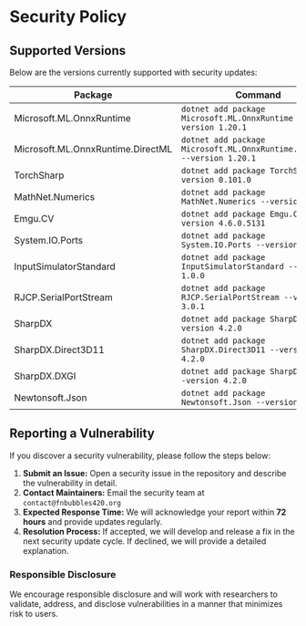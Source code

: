 # Security Policy

## Supported Versions

Below are the versions currently supported with security updates:

| **Package**                           | **Command**                                                                                               | **Version**    |
|---------------------------------------|-----------------------------------------------------------------------------------------------------------|----------------|
| Microsoft.ML.OnnxRuntime              | `dotnet add package Microsoft.ML.OnnxRuntime --version 1.20.1`                                              | 1.20.1         |
| Microsoft.ML.OnnxRuntime.DirectML     | `dotnet add package Microsoft.ML.OnnxRuntime.DirectML --version 1.20.1`                                     | 1.20.1         |
| TorchSharp                            | `dotnet add package TorchSharp --version 0.101.0`                                                           | 0.101.0        |
| MathNet.Numerics                      | `dotnet add package MathNet.Numerics --version 5.0.0`                                                       | 5.0.0          |
| Emgu.CV                               | `dotnet add package Emgu.CV --version 4.6.0.5131`                                                           | 4.6.0.5131     |
| System.IO.Ports                       | `dotnet add package System.IO.Ports --version 7.0.0`                                                        | 7.0.0          |
| InputSimulatorStandard                | `dotnet add package InputSimulatorStandard --version 1.0.0`                                                 | 1.0.0          |
| RJCP.SerialPortStream                 | `dotnet add package RJCP.SerialPortStream --version 3.0.1`                                                  | 3.0.1          |
| SharpDX                               | `dotnet add package SharpDX --version 4.2.0`                                                                | 4.2.0          |
| SharpDX.Direct3D11                    | `dotnet add package SharpDX.Direct3D11 --version 4.2.0`                                                     | 4.2.0          |
| SharpDX.DXGI                          | `dotnet add package SharpDX.DXGI --version 4.2.0`                                                           | 4.2.0          |
| Newtonsoft.Json                       | `dotnet add package Newtonsoft.Json --version 13.0.3`                                                       | 13.0.3         |

## Reporting a Vulnerability

If you discover a security vulnerability, please follow the steps below:

1. **Submit an Issue:** Open a security issue in the repository and describe the vulnerability in detail.
2. **Contact Maintainers:** Email the security team at `contact@fnbubbles420.org`
3. **Expected Response Time:** We will acknowledge your report within **72 hours** and provide updates regularly.
4. **Resolution Process:** If accepted, we will develop and release a fix in the next security update cycle. If declined, we will provide a detailed explanation.

### Responsible Disclosure
We encourage responsible disclosure and will work with researchers to validate, address, and disclose vulnerabilities in a manner that minimizes risk to users.
